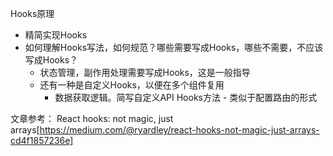 Hooks原理
- 精简实现Hooks
- 如何理解Hooks写法，如何规范？哪些需要写成Hooks，哪些不需要，不应该写成Hooks？
    - 状态管理，副作用处理需要写成Hooks，这是一般指导
    - 还有一种是自定义Hooks，以便在多个组件复用
        - 数据获取逻辑。简写自定义API Hooks方法 - 类似于配置路由的形式



文章参考：
    React hooks: not magic, just arrays[https://medium.com/@ryardley/react-hooks-not-magic-just-arrays-cd4f1857236e]